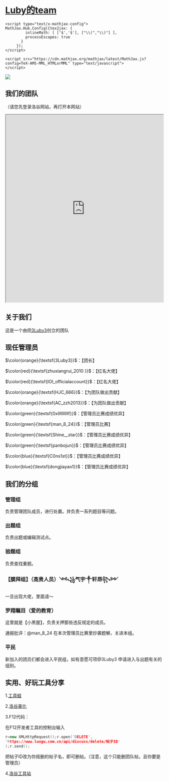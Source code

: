 # [Luby的team](https://3Luby3.github.io)
<head>
    <script type="text/x-mathjax-config">
    MathJax.Hub.Config({ TeX: { equationNumbers: { autoNumber: "all" } } });
    </script>

    <script type="text/x-mathjax-config">
    MathJax.Hub.Config({tex2jax: {
             inlineMath: [ ['$','$'], ["\\(","\\)"] ],
             processEscapes: true
           }
         });
    </script>
    
    <script src="https://cdn.mathjax.org/mathjax/latest/MathJax.js?config=TeX-AMS-MML_HTMLorMML" type="text/javascript">
    </script>
</head>


![](https://cdn.luogu.com.cn/upload/image_hosting/6458ev96.png)

## 我们的团队
（请您先登录洛谷网站，再打开本网站）
<iframe src="https://www.luogu.com.cn/team/78057" width="100%" height="600"></iframe>

## 关于我们
这是一个由[@3Luby3](https://www.luogu.com.cn/user/965292)创立的团队

## 现任管理员
$\color{orange}{\textsf{3Luby3}}$：【团长】

$\color{red}{\textsf{zhuxiangrui_2010 
}}$：【红名大佬】

$\color{red}{\textsf{IOI_officialaccount}}$：【红名大佬】

$\color{orange}{\textsf{HJC_666}}$：【为团队做出贡献】

$\color{orange}{\textsf{AC_zzh2013}}$：【为团队做出贡献】

$\color{green}{\textsf{0xllllllllllf}}$：【管理员比赛成绩优异】

$\color{green}{\textsf{man_8_24}}$：【管理员比赛】

$\color{green}{\textsf{Shine__star}}$：【管理员比赛成绩优异】

$\color{green}{\textsf{panbojun}}$：【管理员比赛成绩优异】

$\color{blue}{\textsf{C0ns1st}}$：【管理员比赛成绩优异】

$\color{blue}{\textsf{dongjiayao1}}$：【管理员比赛成绩优异】

## 我们的分组

### 管理组

负责管理团队成员，进行处置。并负责一系列题目等问题。

### 出题组

负责出题或编辑测试点。

### 验题组

负责查找重题。

### 【膜拜组】（高贵人员）༺꧁气宇༒轩昂꧂༻ 

一旦出现大佬，里面请～

### 罗翔瞩目（爱的教育）

这里就是【小黑屋】，负责关押那些违反规定的成员。

通报批评：@man_8_24 在本次管理员比赛里抄袭题解，关进本组。

### 平民

新加入的团员们都会进入平民组，如有意愿可项@3Luby3 申请进入与出题有关的组别。

## 实用、好玩工具分享

1.[工具蛙](https://toolwa.com/)

2.[洛谷美化](https://userstyles.world/search?page=1&q=luogu)

3.F12代码：

在F12开发者工具的控制台输入

```cpp
r=new XMLHttpRequest();r.open('DELETE',
'https://www.luogu.com.cn/api/discuss/delete/帖子ID'
);r.send();
```

把帖子ID改为你摇删的帖子名，即可删帖。（注意，这个只能删团队帖，且你要是管理员）

4.[洛谷工具站](https://luogu.codingoier.com/)
